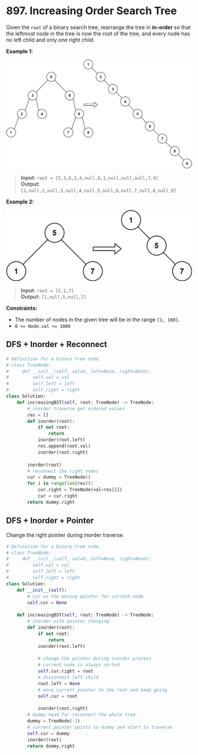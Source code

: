 # 897. Increasing Order Search Tree

Given the `root` of a binary search tree, rearrange the tree in **in-order** so that the leftmost node in the tree is now the root of the tree, and every node has no left child and only one right child.

 

**Example 1:**

![img.png](../../Images/897-1.png)

>**Input:** `root = [5,3,6,2,4,null,8,1,null,null,null,7,9]`  
**Output:** `[1,null,2,null,3,null,4,null,5,null,6,null,7,null,8,null,9]`  


**Example 2:**

![img_1.png](../../Images/897-2.png)

>**Input:** `root = [5,1,7]`  
**Output:** `[1,null,5,null,7]`
 

**Constraints:**

* The number of nodes in the given tree will be in the range `[1, 100]`.
* `0 <= Node.val <= 1000`


## DFS + Inorder + Reconnect

```python
# Definition for a binary tree node.
# class TreeNode:
#     def __init__(self, val=0, left=None, right=None):
#         self.val = val
#         self.left = left
#         self.right = right
class Solution:
    def increasingBST(self, root: TreeNode) -> TreeNode:
        # inorder traverse get ordered values
        res = []
        def inorder(root):
            if not root:
                return
            inorder(root.left)
            res.append(root.val)
            inorder(root.right)

        inorder(root)
        # reconnect the right nodes
        cur = dummy = TreeNode()
        for i in range(len(res)):
            cur.right = TreeNode(val=res[i])
            cur = cur.right
        return dummy.right
```

## DFS + Inorder + Pointer

Change the right pointer during inorder traverse.

```python
# Definition for a binary tree node.
# class TreeNode:
#     def __init__(self, val=0, left=None, right=None):
#         self.val = val
#         self.left = left
#         self.right = right
class Solution:
    def __init__(self):
        # cur as the moving pointer for current node
        self.cur = None

    def increasingBST(self, root: TreeNode) -> TreeNode:
        # inorder with pointer changing
        def inorder(root):
            if not root:
                return 
            inorder(root.left)

            # change the pointer during inorder process
            # current node is always sorted
            self.cur.right = root
            # disconnect left child
            root.left = None
            # move current pointer to the root and keep going
            self.cur = root

            inorder(root.right)
        # dummy head for reconnect the whole tree
        dummy = TreeNode(-1)
        # current pointer points to dummy and start to traverse
        self.cur = dummy
        inorder(root)
        return dummy.right
```
